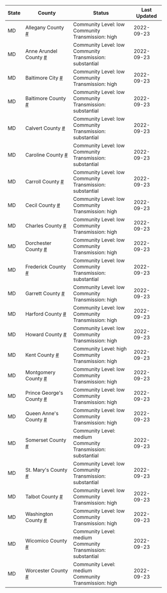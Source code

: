 State | County | Status | Last Updated
--- | --- | --- | --- 
MD | Allegany County <a href="#allegany_county">#</a> | <a name="allegany_county"></a>Community Level: low<br/>Community Transmission: high | 2022-09-23
MD | Anne Arundel County <a href="#anne_arundel_county">#</a> | <a name="anne_arundel_county"></a>Community Level: low<br/>Community Transmission: substantial | 2022-09-23
MD | Baltimore City <a href="#baltimore_city">#</a> | <a name="baltimore_city"></a>Community Level: low<br/>Community Transmission: high | 2022-09-23
MD | Baltimore County <a href="#baltimore_county">#</a> | <a name="baltimore_county"></a>Community Level: low<br/>Community Transmission: substantial | 2022-09-23
MD | Calvert County <a href="#calvert_county">#</a> | <a name="calvert_county"></a>Community Level: low<br/>Community Transmission: substantial | 2022-09-23
MD | Caroline County <a href="#caroline_county">#</a> | <a name="caroline_county"></a>Community Level: low<br/>Community Transmission: substantial | 2022-09-23
MD | Carroll County <a href="#carroll_county">#</a> | <a name="carroll_county"></a>Community Level: low<br/>Community Transmission: substantial | 2022-09-23
MD | Cecil County <a href="#cecil_county">#</a> | <a name="cecil_county"></a>Community Level: low<br/>Community Transmission: high | 2022-09-23
MD | Charles County <a href="#charles_county">#</a> | <a name="charles_county"></a>Community Level: low<br/>Community Transmission: high | 2022-09-23
MD | Dorchester County <a href="#dorchester_county">#</a> | <a name="dorchester_county"></a>Community Level: low<br/>Community Transmission: high | 2022-09-23
MD | Frederick County <a href="#frederick_county">#</a> | <a name="frederick_county"></a>Community Level: low<br/>Community Transmission: substantial | 2022-09-23
MD | Garrett County <a href="#garrett_county">#</a> | <a name="garrett_county"></a>Community Level: low<br/>Community Transmission: high | 2022-09-23
MD | Harford County <a href="#harford_county">#</a> | <a name="harford_county"></a>Community Level: low<br/>Community Transmission: high | 2022-09-23
MD | Howard County <a href="#howard_county">#</a> | <a name="howard_county"></a>Community Level: low<br/>Community Transmission: high | 2022-09-23
MD | Kent County <a href="#kent_county">#</a> | <a name="kent_county"></a>Community Level: high<br/>Community Transmission: high | 2022-09-23
MD | Montgomery County <a href="#montgomery_county">#</a> | <a name="montgomery_county"></a>Community Level: low<br/>Community Transmission: high | 2022-09-23
MD | Prince George's County <a href="#prince_george's_county">#</a> | <a name="prince_george's_county"></a>Community Level: low<br/>Community Transmission: high | 2022-09-23
MD | Queen Anne's County <a href="#queen_anne's_county">#</a> | <a name="queen_anne's_county"></a>Community Level: low<br/>Community Transmission: high | 2022-09-23
MD | Somerset County <a href="#somerset_county">#</a> | <a name="somerset_county"></a>Community Level: medium<br/>Community Transmission: substantial | 2022-09-23
MD | St. Mary's County <a href="#st._mary's_county">#</a> | <a name="st._mary's_county"></a>Community Level: low<br/>Community Transmission: substantial | 2022-09-23
MD | Talbot County <a href="#talbot_county">#</a> | <a name="talbot_county"></a>Community Level: low<br/>Community Transmission: high | 2022-09-23
MD | Washington County <a href="#washington_county">#</a> | <a name="washington_county"></a>Community Level: low<br/>Community Transmission: high | 2022-09-23
MD | Wicomico County <a href="#wicomico_county">#</a> | <a name="wicomico_county"></a>Community Level: medium<br/>Community Transmission: substantial | 2022-09-23
MD | Worcester County <a href="#worcester_county">#</a> | <a name="worcester_county"></a>Community Level: medium<br/>Community Transmission: high | 2022-09-23
